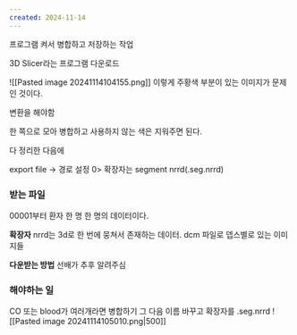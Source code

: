 ```yaml
---
created: 2024-11-14
---
```

프로그램 켜서 병합하고 저장하는 작업

3D Slicer라는 프로그램 다운로드

![[Pasted image 20241114104155.png]]
이렇게 주황색 부분이 있는 이미지가 문제인 것이다.

변환을 해야함

한 쪽으로 모아 병합하고 사용하지 않는 색은 지워주면 된다.

다 정리한 다음에

export file -> 경로 설정 0> 확장자는 segment nrrd(.seg.nrrd)

### 받는 파일
00001부터 환자 한 명 한 명의 데이터이다.

**확장자**
nrrd는 3d로 한 번에 뭉쳐서 존재하는 데이터.
dcm 파일로 뎁스별로 있는 이미지들

**다운받는 방법**
선배가 추후 알려주심

### 해야하는 일
CO 또는 blood가 여러개라면 병합하기
그 다음 이름 바꾸고 확장자를 .seg.nrrd
![[Pasted image 20241114105010.png|500]]